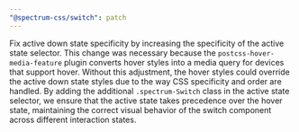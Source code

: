 ```yaml
---
"@spectrum-css/switch": patch
---
```


Fix active down state specificity by increasing the specificity of the active state selector. This change was necessary because the `postcss-hover-media-feature` plugin converts hover styles into a media query for devices that support hover. Without this adjustment, the hover styles could override the active down state styles due to the way CSS specificity and order are handled. By adding the additional `.spectrum-Switch` class in the active state selector, we ensure that the active state takes precedence over the hover state, maintaining the correct visual behavior of the switch component across different interaction states.
